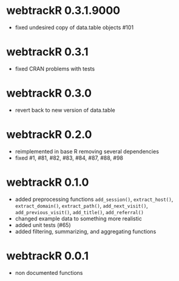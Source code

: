 # webtrackR 0.3.1.9000

* fixed undesired copy of data.table objects #101

# webtrackR 0.3.1

* fixed CRAN problems with tests

# webtrackR 0.3.0

* revert back to new version of data.table 

# webtrackR 0.2.0

* reimplemented in base R removing several dependencies
* fixed #1, #81, #82, #83, #84, #87, #88, #98

# webtrackR 0.1.0

* added preprocessing functions `add_session()`, `extract_host()`,
  `extract_domain()`, `extract_path()`, `add_next_visit()`,
  `add_previous_visit()`, `add_title()`, `add_referral()`
* changed example data to something more realistic
* added unit tests (#65)
* added filtering, summarizing, and aggregating functions

# webtrackR 0.0.1

* non documented functions
